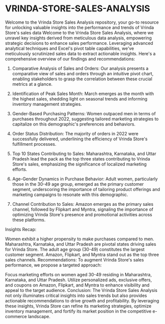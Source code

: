 # VRINDA-STORE-SALES-ANALYSIS
Welcome to the Vrinda Store Sales Analysis repository, your go-to resource for unlocking valuable insights into the performance and trends of Vrinda Store's sales data
Welcome to the Vrinda Store Sales Analysis, where we unravel key insights derived from meticulous data analysis, empowering strategic decisions to enhance sales performance. Leveraging advanced analytical techniques and Excel's pivot table capabilities, we've meticulously scrutinized sales data to extract actionable insights. Here's a comprehensive overview of our findings and recommendations:

1. Comparative Analysis of Sales and Orders:
Our analysis presents a comparative view of sales and orders through an intuitive pivot chart, enabling stakeholders to grasp the correlation between these crucial metrics at a glance.

2. Identification of Peak Sales Month:
March emerges as the month with the highest sales, shedding light on seasonal trends and informing inventory management strategies.

3. Gender-Based Purchasing Patterns:
Women outpaced men in terms of purchases throughout 2022, suggesting tailored marketing strategies to capitalize on this demographic's preferences and behaviors.

4. Order Status Distribution:
The majority of orders in 2022 were successfully delivered, underlining the efficiency of Vrinda Store's fulfillment processes.

5. Top 10 States Contributing to Sales:
Maharashtra, Karnataka, and Uttar Pradesh lead the pack as the top three states contributing to Vrinda Store's sales, emphasizing the significance of localized marketing efforts.

6. Age-Gender Dynamics in Purchase Behavior:
Adult women, particularly those in the 30-49 age group, emerged as the primary customer segment, underscoring the importance of tailoring product offerings and marketing campaigns to resonate with this demographic.

7. Channel Contribution to Sales:
Amazon emerges as the primary sales channel, followed by Flipkart and Myntra, signaling the importance of optimizing Vrinda Store's presence and promotional activities across these platforms.

Insights Recap:

Women exhibit a higher propensity to make purchases compared to men.
Maharashtra, Karnataka, and Uttar Pradesh are pivotal states driving sales for Vrinda Store.
The adult age group (30-49) constitutes the largest customer segment.
Amazon, Flipkart, and Myntra stand out as the top three sales channels.
Recommendations:
To augment Vrinda Store's sales performance, we propose a targeted approach:

Focus marketing efforts on women aged 30-49 residing in Maharashtra, Karnataka, and Uttar Pradesh.
Utilize personalized ads, exclusive offers, and coupons on Amazon, Flipkart, and Myntra to enhance visibility and appeal to the target audience.
Conclusion:
The Vrinda Store Sales Analysis not only illuminates critical insights into sales trends but also provides actionable recommendations to drive growth and profitability. By leveraging these insights, Vrinda Store can refine its marketing strategies, optimize inventory management, and fortify its market position in the competitive e-commerce landscape.
